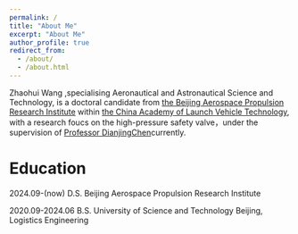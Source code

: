 ```yaml
---
permalink: /
title: "About Me"
excerpt: "About Me"
author_profile: true
redirect_from: 
  - /about/
  - /about.html
---
```


Zhaohui Wang ,specialising Aeronautical and Astronautical Science and Technology, is a doctoral candidate from [the Beijing Aerospace Propulsion Research Institute](https://baike.baidu.com/item/%E5%8C%97%E4%BA%AC%E8%88%AA%E5%A4%A9%E5%8A%A8%E5%8A%9B%E7%A0%94%E7%A9%B6%E6%89%80/6043802) within [the China Academy of Launch Vehicle Technology](http://calt.spacechina.com/), with a research foucs on the high-pressure safety valve，under the supervision of [Professor DianjingChen](https://xueshu.baidu.com/scholarID/CN-BF74MULJ)currently.


Education
======
2024.09-(now) D.S. Beijing Aerospace Propulsion Research Institute

2020.09-2024.06 B.S. University of Science and Technology Beijing, Logistics Engineering

